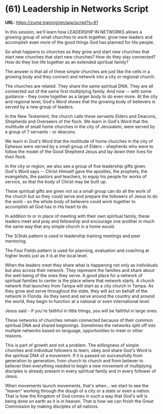 # (61) Leadership in Networks Script

**URL:** https://zume.training/en/app/script?s=61

In this session, we'll learn how LEADERSHIP IN NETWORKS allows a growing group of small churches to work together, grow new leaders and accomplish even more of the good things God has planned for His people.

So what happens to churches as they grow and start new churches that start new churches that start new churches? How do they stay connected? How do they live life together as an extended spiritual family?

The answer is that all of these simple churches are just like the cells in a growing body and they connect and network into a city or regional church.

The churches are related. They share the same spiritual DNA. They are all connected out of the same first multiplying family. And now -- with some guidance - they come together as a larger body to do even more. At the city and regional level, God's Word shows that the growing body of believers is served by a new group of leaders.

In the New Testament, the church calls these servants Elders and Deacons, Shepherds and Overseers of the flock. We learn in God's Word that the multitude of small home churches in the city of Jerusalem, were served by a group of 7 servants - or deacons.

We learn in God's Word that the multitude of home churches in the city of Ephesus were served by a small group of Elders - shepherds who were to follow the model of the Good Shepherd Jesus and lay down their lives for their flock.

In the city or region, we also see a group of five leadership gifts given. God's Word says -- Christ Himself gave the apostles, the prophets, the evangelists, the pastors and teachers, to equip his people for works of service, so that the body of Christ may be built up.

These spiritual gifts are given not so a small group can do all the work of the church but so they could serve and prepare the followers of Jesus to do the work - so the whole body of believers could work together to accomplish all God has in His heart to do.

In addition to or in place of meeting with their own spiritual family, these leaders meet and pray and fellowship and encourage one another in much the same way that any simple church in a home would.

The 3/3rds pattern is used in leadership training meetings and peer mentoring.

The Four Fields pattern is used for planning, evaluation and coaching at higher levels just as it is at the local level.

When the leaders meet they share what is happening not only as individuals but also across their network. They represent the families and share about the well-being of the ones they serve. A good place for a network of spiritual families to center is the place where that network starts. A church network that launches from Tampa will start as a city church in Tampa. As they grow and serve throughout the state, they will act on behalf of the network in Florida. As they send and serve around the country and around the world, they begin to function at a national or even international level.

Jesus said - If you're faithful in little things, you will be faithful in large ones.

These networks of churches remain connected because of their common spiritual DNA and shared beginnings. Sometimes the networks split off into multiple networks based on language, opportunities to meet or other reasons.

This is part of growth and not a problem. The willingness of simple churches and individual followers to learn, obey and share God's Word is the spiritual DNA of a movement. If it is passed on successfully from generation to generation, from church to church and from believer to believer then everything needed to begin a new movement of multiplying disciples is already present in every spiritual family and in every follower of Jesus.

When movements launch movements, that's when... we start to see the "leaven" working through the dough of a city or a state or even a nation. That is how the Kingdom of God comes in such a way that God's will is being done on earth as it is in heaven. That is how we can finish the Great Commission by making disciples of all nations.
